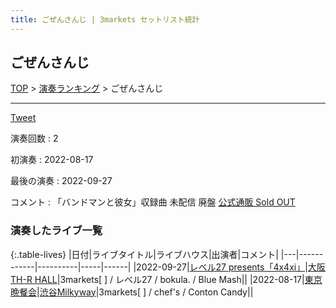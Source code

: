 ```yaml
---
title: ごぜんさんじ | 3markets セットリスト統計
---
```

## ごぜんさんじ


[TOP](/setlist/) > [演奏ランキング](songs.html) > ごぜんさんじ

___

<a href="https://twitter.com/share?ref_src=twsrc%5Etfw" data-text="3markets[ ]セットリスト > ごぜんさんじ" class="twitter-share-button" data-via="3markets" data-hashtags="3markets" data-related="3markets" data-show-count="false">Tweet</a>

演奏回数
: 2

初演奏
: 2022-08-17

最後の演奏
: 2022-09-27


コメント
: 「バンドマンと彼女」収録曲 未配信 廃盤 [公式通販 Sold OUT](https://3markets.stores.jp/items/59ba615a428f2d5ee900050f)






### 演奏したライブ一覧

{:.table-lives}
|日付|ライブタイトル|ライブハウス|出演者|コメント|
|---|------------|----------|-----|------|
|<span class="nowrap">2022-09-27</span>|[レベル27 presents「4x4xi」](live036.html)|[大阪TH-R HALL](livehouse028.html)|3markets[ ] / レベル27 / bokula. / Blue Mash||
|<span class="nowrap">2022-08-17</span>|[東京晩餐会](live031.html)|[渋谷Milkyway](livehouse010.html)|3markets[ ] / chef's / Conton Candy||



<script async src="https://platform.twitter.com/widgets.js" charset="utf-8"></script>
